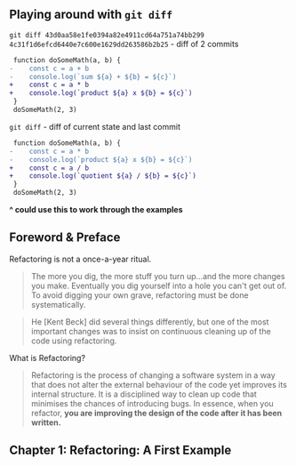 ## Playing around with `git diff`

`git diff 43d0aa58e1fe0394a82e4911cd64a751a74bb299 4c31f1d6efcd6440e7c600e1629dd263586b2b25` - diff of 2 commits

```diff
 function doSomeMath(a, b) {
-    const c = a + b
-    console.log(`sum ${a} + ${b} = ${c}`)
+    const c = a * b
+    console.log(`product ${a} x ${b} = ${c}`)
 }
 doSomeMath(2, 3)
```

`git diff` - diff of current state and last commit

```diff
 function doSomeMath(a, b) {
-    const c = a * b
-    console.log(`product ${a} x ${b} = ${c}`)
+    const c = a / b
+    console.log(`quotient ${a} / ${b} = ${c}`)
 }
 doSomeMath(2, 3)
```

**^ could use this to work through the examples**

## Foreword & Preface

Refactoring is not a once-a-year ritual.

> The more you dig, the more stuff you turn up...and the more changes you make. Eventually you dig yourself into a hole you can't get out of. To avoid digging your own grave, refactoring must be done systematically. 

> He [Kent Beck] did several things differently, but one of the most important changes was to insist on continuous cleaning up of the code using refactoring.

What is Refactoring?

> Refactoring is the process of changing a software system in a way that does not alter the external behaviour of the code yet improves its internal structure. It is a disciplined way to clean up code that minimises the chances of introducing bugs. In essence, when you refactor, **you are improving the design of the code after it has been written.**

## Chapter 1: Refactoring: A First Example

